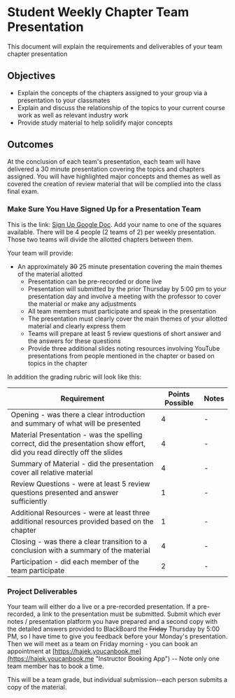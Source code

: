 # Student Weekly Chapter Team Presentation

This document will explain the requirements and deliverables of your team chapter presentation

## Objectives

* Explain the concepts of the chapters assigned to your group via a presentation to your classmates
* Explain and discuss the relationship of the topics to your current course work as well as relevant industry work
* Provide study material to help solidify major concepts

## Outcomes

At the conclusion of each team's presentation, each team will have delivered a 30 minute presentation covering the topics and chapters assigned.  You will have highlighted major concepts and themes as well as covered the creation of review material that will be complied into the class final exam.

### Make Sure You Have Signed Up for a Presentation Team

This is the link: [Sign Up Google Doc](https://docs.google.com/spreadsheets/d/1doWLgH_VBTXMgYV97oPLwrh71OaUK48anZHQ40-jcTs/edit?usp=sharing "Link to sign up for team presentation"). Add your name to one of the squares available. There will be 4 people (2 teams of 2) per weekly presentation.  Those two teams will divide the allotted chapters between them.

Your team will provide:

* An approximately ~~30~~ 25 minute presentation covering the main themes of the material allotted
  * Presentation can be pre-recorded or done live
  * Presentation will submitted by the prior Thursday by 5:00 pm to your presentation day and involve a meeting with the professor to cover the material or make any adjustments
  * All team members must participate and speak in the presentation
  * The presentation must clearly cover the main themes of your allotted material and clearly express them
  * Teams will prepare at least 5 review questions of short answer and the answers for these questions
  * Provide three additional slides noting resources involving YouTube presentations from people mentioned in the chapter or based on topics in the chapter

In addition the grading rubric will look like this:

Requirement | Points Possible | Notes |
----------|------|------
Opening - was there a clear introduction and summary of what will be presented | 4 | -
Material Presentation - was the spelling correct, did the presentation show effort, did you read directly off the slides | 4 | -
Summary of Material - did the presentation cover all relative material | 4 | -
Review Questions - were at least 5 review questions presented and answer sufficiently | 1 | -
Additional Resources - were at least three additional resources provided based on the chapter | 1 | -
Closing - was there a clear transition to a conclusion with a summary of the material | 4 | -
Participation - did each member of the team participate | 2 | -

### Project Deliverables

Your team will either do a live or a pre-recorded presentation.  If a pre-recorded, a link to the presentation must be submitted.  Submit which ever notes / presentation platform you have prepared and a second copy with the detailed answers provided to BlackBoard the ~~Friday~~ Thursday by 5:00 PM, so I have time to give you feedback before your Monday's presentation. Then we will meet as a team on Friday morning - you can book an appointment at [https://hajek.youcanbook.me](https://hajek.youcanbook.me "Instructor Booking App") -- Note only one team member has to book a time.

This will be a team grade, but individual submission--each person submits a copy of the material.
